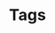 ---
layout: tags
title: Tags
permalink: /tags
description: "Explore diverse travel tags for endless inspiration. Adventure, food, and more. Plan your unforgettable journey now! #travel #adventure #food"
---
